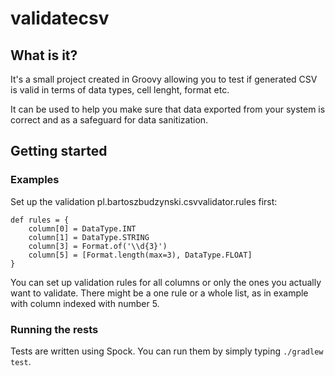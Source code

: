# validatecsv
## What is it? 
It's a small project created in Groovy allowing you to test if generated CSV is valid in terms of data types, cell lenght, format etc. 

It can be used to help you make sure that data exported from your system is correct and as a safeguard for data 
sanitization.

## Getting started
### Examples
Set up the validation pl.bartoszbudzynski.csvvalidator.rules first:


```
def rules = { 
    column[0] = DataType.INT
    column[1] = DataType.STRING
    column[3] = Format.of('\\d{3}')
    column[5] = [Format.length(max=3), DataType.FLOAT]
}
```

You can set up validation rules for all columns or only the ones you actually want to validate.
There might be a one rule or a whole list, as in example with column indexed with number 5.

### Running the rests
Tests are written using Spock. You can run them by simply typing
```./gradlew test```.

